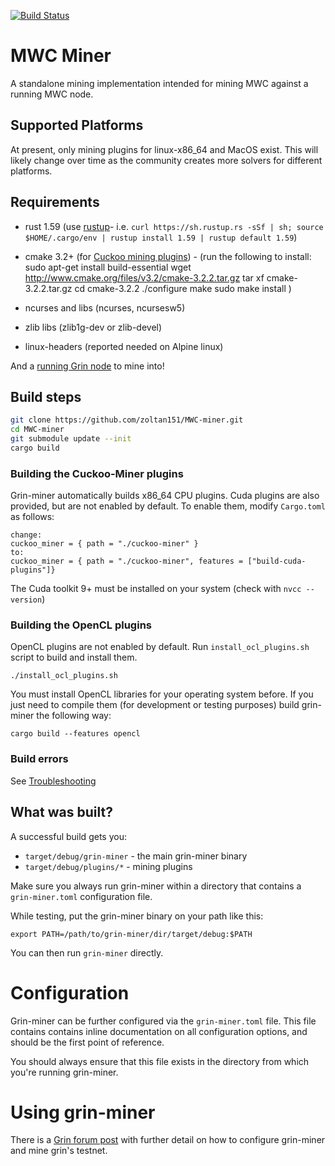 [![Build Status](https://dev.azure.com/mimblewimble/grin-miner/_apis/build/status/mimblewimble.grin-miner?branchName=master)](https://dev.azure.com/mimblewimble/grin-miner/_build/latest?definitionId=5&branchName=master)

# MWC Miner

A standalone mining implementation intended for mining MWC against a running MWC node.

## Supported Platforms

At present, only mining plugins for linux-x86_64 and MacOS exist. This will likely change over time as the community creates more solvers for different platforms.

## Requirements

- rust 1.59 (use [rustup]((https://www.rustup.rs/))- i.e. `curl https://sh.rustup.rs -sSf | sh; source $HOME/.cargo/env | rustup install 1.59 | rustup default 1.59`)
  
- cmake 3.2+ (for [Cuckoo mining plugins]((https://github.com/mimblewimble/cuckoo-miner))) -
  (run the following to install:
sudo apt-get install build-essential
wget http://www.cmake.org/files/v3.2/cmake-3.2.2.tar.gz
tar xf cmake-3.2.2.tar.gz
cd cmake-3.2.2
./configure
make
sudo make install
)

- ncurses and libs (ncurses, ncursesw5)
- zlib libs (zlib1g-dev or zlib-devel)
- linux-headers (reported needed on Alpine linux)

And a [running Grin node](https://github.com/mimblewimble/grin/blob/master/doc/build.md) to mine into!

## Build steps

```sh
git clone https://github.com/zoltan151/MWC-miner.git
cd MWC-miner
git submodule update --init
cargo build
```

### Building the Cuckoo-Miner plugins

Grin-miner automatically builds x86_64 CPU plugins. Cuda plugins are also provided, but are
not enabled by default. To enable them, modify `Cargo.toml` as follows:

```
change:
cuckoo_miner = { path = "./cuckoo-miner" }
to:
cuckoo_miner = { path = "./cuckoo-miner", features = ["build-cuda-plugins"]}
```

The Cuda toolkit 9+ must be installed on your system (check with `nvcc --version`)

### Building the OpenCL plugins
OpenCL plugins are not enabled by default. Run `install_ocl_plugins.sh` script to build and install them.

```
./install_ocl_plugins.sh
```
You must install OpenCL libraries for your operating system before.
If you just need to compile them (for development or testing purposes) build grin-miner the following way:

```
cargo build --features opencl
```

### Build errors

See [Troubleshooting](https://github.com/mimblewimble/docs/wiki/Troubleshooting)

## What was built?

A successful build gets you:

 - `target/debug/grin-miner` - the main grin-miner binary
 - `target/debug/plugins/*` - mining plugins

Make sure you always run grin-miner within a directory that contains a
`grin-miner.toml` configuration file.

While testing, put the grin-miner binary on your path like this:

```
export PATH=/path/to/grin-miner/dir/target/debug:$PATH
```

You can then run `grin-miner` directly.

# Configuration

Grin-miner can be further configured via the `grin-miner.toml` file.
This file contains contains inline documentation on all configuration
options, and should be the first point of reference.

You should always ensure that this file exists in the directory from which you're
running grin-miner.

# Using grin-miner

There is a [Grin forum post](https://www.grin-forum.org/t/how-to-mine-cuckoo-30-in-grin-help-us-test-and-collect-stats/152) with further detail on how to configure grin-miner and mine grin's testnet.
